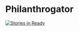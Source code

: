 # Philanthrogator

[![Stories in Ready](https://badge.waffle.io/MobilityLabs/non-profit-list.png?label=ready&title=Ready)](http://waffle.io/MobilityLabs/non-profit-list)